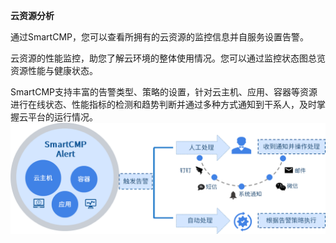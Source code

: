 **云资源分析**

通过SmartCMP，您可以查看所拥有的云资源的监控信息并自服务设置告警。 

云资源的性能监控，助您了解云环境的整体使用情况。您可以通过监控状态图总览资源性能与健康状态。

SmartCMP支持丰富的告警类型、策略的设置，针对云主机、应用、容器等资源进行在线状态、性能指标的检测和趋势判断并通过多种方式通知到干系人，及时掌握云平台的运行情况。
![监控告警](../../picture/Admin/监控告警.png)
